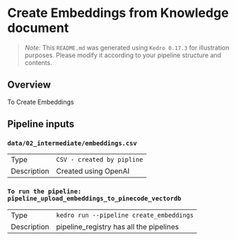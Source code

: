 # Create Embeddings from Knowledge document

> *Note:* This `README.md` was generated using `Kedro 0.17.3` for illustration purposes. Please modify it according to your pipeline structure and contents.

## Overview

To Create Embeddings

## Pipeline inputs

### `data/02_intermediate/embeddings.csv`

|      |                    |
| ---- | ------------------ |
| Type | `CSV - created by pipline` |
| Description | Created using OpenAI |

### `To run the pipeline: pipeline_upload_embeddings_to_pinecode_vectordb`

|      |                    |
| ---- | ------------------ |
| Type | `kedro run --pipeline create_embeddings` |
| Description | pipeline_registry has all the pipelines |